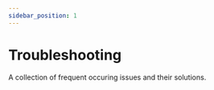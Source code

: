 ```yaml
---
sidebar_position: 1
---
```


# Troubleshooting

A collection of frequent occuring issues and their solutions.